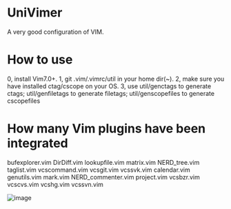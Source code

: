 # UniVimer
A very good configuration of VIM.

# How to use
0, install Vim7.0+.
1, git .vim/.vimrc/util in your home dir(~).
2, make sure you have installed ctag/cscope on your OS.
3, use util/genctags to generate ctags; util/genfiletags to generate filetags; util/genscopefiles to generate cscopefiles

# How many Vim plugins have been integrated
bufexplorer.vim  DirDiff.vim   lookupfile.vim  matrix.vim          NERD_tree.vim  taglist.vim  vcscommand.vim  vcsgit.vim  vcssvk.vim
calendar.vim     genutils.vim  mark.vim        NERD_commenter.vim  project.vim    vcsbzr.vim   vcscvs.vim      vcshg.vim   vcssvn.vim

![image](https://github.com/suijunqiang/UniVimer/blob/master/UniVimer.gif)   
